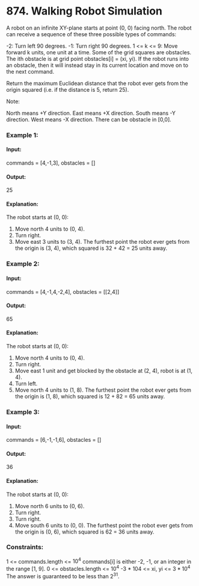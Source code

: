 # 874. Walking Robot Simulation
A robot on an infinite XY-plane starts at point (0, 0) facing north. The robot can receive a sequence of these three possible types of commands:

-2: Turn left 90 degrees.
-1: Turn right 90 degrees.
1 <= k <= 9: Move forward k units, one unit at a time.
Some of the grid squares are obstacles. The ith obstacle is at grid point obstacles[i] = (xi, yi). If the robot runs into an obstacle, then it will instead stay in its current location and move on to the next command.

Return the maximum Euclidean distance that the robot ever gets from the origin squared (i.e. if the distance is 5, return 25).

Note:

North means +Y direction.
East means +X direction.
South means -Y direction.
West means -X direction.
There can be obstacle in [0,0].
 
### Example 1:
#### Input:
commands = [4,-1,3], obstacles = []
#### Output:
25
#### Explanation: 
The robot starts at (0, 0):
1. Move north 4 units to (0, 4).
2. Turn right.
3. Move east 3 units to (3, 4).
The furthest point the robot ever gets from the origin is (3, 4), which squared is 32 + 42 = 25 units away.

### Example 2:
#### Input:
commands = [4,-1,4,-2,4], obstacles = [[2,4]]
#### Output:
65
#### Explanation: 
The robot starts at (0, 0):
1. Move north 4 units to (0, 4).
2. Turn right.
3. Move east 1 unit and get blocked by the obstacle at (2, 4), robot is at (1, 4).
4. Turn left.
5. Move north 4 units to (1, 8).
The furthest point the robot ever gets from the origin is (1, 8), which squared is 12 + 82 = 65 units away.

### Example 3:
#### Input: 
commands = [6,-1,-1,6], obstacles = []
#### Output:
36
#### Explanation: 
The robot starts at (0, 0):
1. Move north 6 units to (0, 6).
2. Turn right.
3. Turn right.
4. Move south 6 units to (0, 0).
The furthest point the robot ever gets from the origin is (0, 6), which squared is 62 = 36 units away.
 
### Constraints:
1 <= commands.length <= $`10^4`$
commands[i] is either -2, -1, or an integer in the range [1, 9].
0 <= obstacles.length <= $`10^4`$
-3 * 104 <= xi, yi <= $`3 * 10^4`$
The answer is guaranteed to be less than $`2^31`$.


